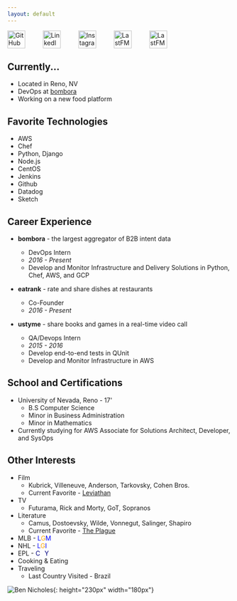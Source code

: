 ```yaml
---
layout: default
---
```


<div id="social" style="display:inline-flex">
<a href="https://github.com/bennicholes" title="Github" style="padding-right: 40px">
<img alt="GitHub" height="40px" width="40px" src="../assets/github.svg"/>
</a>
<a href="https://www.linkedin.com/in/bennicholes" title="LinkedIn" style="padding-right: 40px">
<img alt="LinkedIn" height="40px" width="40px" src="../assets/linkedin.svg"/>
</a>
<a href="https://instagram.com/bennicholes" title="Instagram" style="padding-right: 40px">
<img alt="Instagram" height="40px" width="40px" src="../assets/instagram.svg"/>
</a>
<a href="http://www.last.fm/user/bennicholes" title="LastFM" style="padding-right: 40px">
<img alt="LastFM" height="40px" width="40px" src="../assets/lastfm.svg"/>
</a>
<a href="../assets/resume.pdf" title="Resume" style="padding-right: 40px">
<img alt="LastFM" height="40px" width="40px" src="../assets/resume.svg"/>
</a>
</div>

## Currently...

* Located in Reno, NV  
* DevOps at [bombora](http://bombora.com) 
* Working on a new food platform

## Favorite Technologies
* AWS
* Chef
* Python, Django
* Node.js
* CentOS
* Jenkins
* Github
* Datadog
* Sketch

## Career Experience

* **bombora** - the largest aggregator of B2B intent data  
	* DevOps Intern  
	* _2016 - Present_  
	* Develop and Monitor Infrastructure and Delivery Solutions in Python, Chef, AWS, and GCP  

* **eatrank** - rate and share dishes at restaurants
	* Co-Founder
	* _2016 - Present_

* **ustyme** -  share books and games in a real-time video call
	* QA/Devops Intern
	* _2015 - 2016_  
	* Develop end-to-end tests in QUnit
	* Develop and Monitor Infrastructure in AWS

## School and Certifications

* University of Nevada, Reno - 17'
	* B.S Computer Science
	* Minor in Business Administration
	* Minor in Mathematics
* Currently studying for AWS Associate for Solutions Architect, Developer, and SysOps

## Other Interests
* Film
	* Kubrick, Villeneuve, Anderson, Tarkovsky, Cohen Bros.
	* Current Favorite - [Leviathan](https://letterboxd.com/film/leviathan-2014/)
* TV 
	* Futurama, Rick and Morty, GoT, Sopranos 
* Literature
	* Camus, Dostoevsky, Wilde, Vonnegut, Salinger, Shapiro
	* Current Favorite - [The Plague](https://www.amazon.com/Plague-Albert-Camus/dp/0679720219/ref=sr_1_1?ie=UTF8&qid=1483688861&sr=8-1)
* MLB - <span style="color: blue">L</span><span style="color: orange">G</span><span style="color: blue">M</span>
* NHL - <span style="color: blue">L</span><span style="color: orange">G</span><span style="color: blue">I</span>
* EPL - <span style="color: navy">C</span><span style="color: white">O</span><span style="color: navy">Y</span><span style="color: white">S</span>
* Cooking & Eating
* Traveling
	* Last Country Visited - Brazil


![Ben Nicholes](../assets/ben.jpg){: height="230px" width="180px"}


